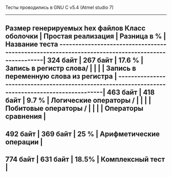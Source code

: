 
﻿Тесты проводились в 
GNU C v5.4 (Atmel studio 7)

*************************************************************************************************
Размер генерируемых hex файлов
Класс оболочки	|  Простая реализация	| Разница в %	| Название теста
-------------------------------------------------------------------------------------------------|
324 байт	| 267 байт		| 17.6 %	| Запись в регистр слова/		 |
		|			| 		| Запись в переменную слова из регистра  |
-------------------------------------------------------------------------------------------------|
463 байт	| 418 байт		| 9.7 %		| Логические операторы /		 |
		|			| 		| Побитовые операторы /			 |
		|			| 		| Операторы сравнения			 |
-------------------------------------------------------------------------------------------------
492 байт	| 369 байт		| 25 %		| Арифметические операции		 |
-------------------------------------------------------------------------------------------------
774 байт	| 631 байт		| 18.5%		| Комплексный тест			 |
-------------------------------------------------------------------------------------------------
